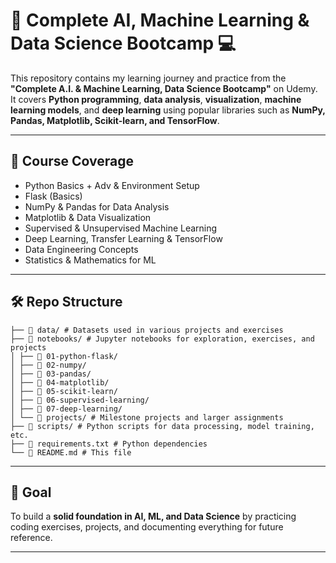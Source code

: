 # 📘 Complete AI, Machine Learning & Data Science Bootcamp  💻

This repository contains my learning journey and practice from the **"Complete A.I. & Machine Learning, Data Science Bootcamp"** on Udemy.  
It covers **Python programming**, **data analysis**, **visualization**, **machine learning models**, and **deep learning** using popular libraries such as **NumPy, Pandas, Matplotlib, Scikit-learn, and TensorFlow**.  

---

## 📌 Course Coverage
-  Python Basics + Adv & Environment Setup  
-  Flask (Basics)
-  NumPy & Pandas for Data Analysis  
-  Matplotlib & Data Visualization  
-  Supervised & Unsupervised Machine Learning  
-  Deep Learning, Transfer Learning & TensorFlow  
-  Data Engineering Concepts  
-  Statistics & Mathematics for ML  

---

## 🛠️ Repo Structure

```
├── 📂 data/ # Datasets used in various projects and exercises
├── 📂 notebooks/ # Jupyter notebooks for exploration, exercises, and projects
│ ├── 📂 01-python-flask/
│ ├── 📂 02-numpy/
│ ├── 📂 03-pandas/
│ ├── 📂 04-matplotlib/
│ ├── 📂 05-scikit-learn/
│ ├── 📂 06-supervised-learning/
│ ├── 📂 07-deep-learning/
│ └── 📂 projects/ # Milestone projects and larger assignments
├── 📂 scripts/ # Python scripts for data processing, model training, etc.
├── 📜 requirements.txt # Python dependencies
└── 📜 README.md # This file

```

---

## 🎯 Goal
To build a **solid foundation in AI, ML, and Data Science** by practicing coding exercises, projects, and documenting everything for future reference.  

---
